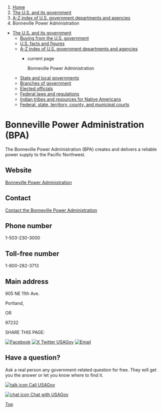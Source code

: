 1. [Home](/)
2. [The U.S. and its government](/about-the-us)
3. [A-Z index of U.S. government departments and agencies](/agency-index)
4. Bonneville Power Administration

* [The U.S. and its government](/about-the-us)
  + [Buying from the U.S. government](/buy-from-government)
  + [U.S. facts and figures](/facts-figures)
  + [A-Z index of U.S. government departments and agencies](/agency-index)
    - current page

      Bonneville Power Administration
  + [State and local governments](/state-local-governments)
  + [Branches of government](/branches-of-government)
  + [Elected officials](/elected-officials)
  + [Federal laws and regulations](/laws-and-regulations)
  + [Indian tribes and resources for Native Americans](/tribes)
  + [Federal, state, territory, county, and municipal courts](/courts)

Bonneville Power Administration
(BPA)
=====================================

The Bonneville Power Administration (BPA) creates and delivers a reliable power supply to the Pacific Northwest.

Website
-------

[Bonneville Power Administration](https://www.bpa.gov)

Contact
-------

[Contact the Bonneville Power Administration](https://www.bpa.gov/about/who-we-are/contact-form)

Phone number
------------

1-503-230-3000

Toll-free number
----------------

1-800-282-3713

Main address
------------

905 NE 11th Ave.
  

Portland,

OR

97232

SHARE THIS PAGE:

[![Facebook](/themes/custom/usagov/images/social-media-icons/Facebook_Icon.svg)](https://www.facebook.com/sharer/sharer.php?u=https://www.usa.gov/agencies/bonneville-power-administration&v=3)
[![X Twitter USAGov](/themes/custom/usagov/images/social-media-icons/X_Twitter_Icon.svg?version=2)](https://twitter.com/intent/tweet?source=webclient&text=https://www.usa.gov/agencies/bonneville-power-administration)
[![Email](/themes/custom/usagov/images/social-media-icons/Email_Icon.svg?version=2)](mailto:?subject=https://www.usa.gov/agencies/bonneville-power-administration)

Have a question?
----------------

Ask a real person any government-related question for free. They will get you the answer or let you know where to find it.

[![talk icon](/themes/custom/usagov/images/ICONS_talk.png)
Call USAGov](/phone)

[![chat icon](/themes/custom/usagov/images/ICONS_chat.png)
Chat with USAGov](/chat)

[Top](#main-content)